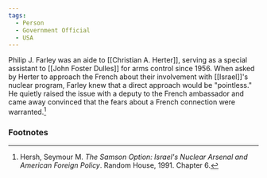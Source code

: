 ```yaml
---
tags:
  - Person
  - Government Official
  - USA
---
```

Philip J. Farley was an aide to [[Christian A. Herter]], serving as a special assistant to [[John Foster Dulles]] for arms control since 1956. When asked by Herter to approach the French about their involvement with [[Israel]]'s nuclear program, Farley knew that a direct approach would be "pointless." He quietly raised the issue with a deputy to the French ambassador and came away convinced that the fears about a French connection were warranted.[^1]

### Footnotes

[^1]: Hersh, Seymour M. *The Samson Option: Israel's Nuclear Arsenal and American Foreign Policy*. Random House, 1991. Chapter 6.
